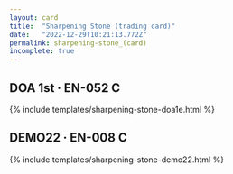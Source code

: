 ```yaml
---
layout: card
title:  "Sharpening Stone (trading card)"
date:   "2022-12-29T10:21:13.772Z"
permalink: sharpening-stone_(card)
incomplete: true
---
```


## DOA 1st &middot; EN-052 C

{% include templates/sharpening-stone-doa1e.html %}


## DEMO22 &middot; EN-008 C

{% include templates/sharpening-stone-demo22.html %}
